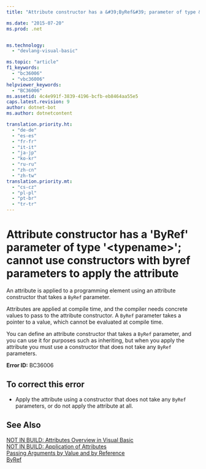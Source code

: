 ```yaml
---
title: "Attribute constructor has a &#39;ByRef&#39; parameter of type &#39;&lt;typename&gt;&#39;; cannot use constructors with byref parameters to apply the attribute"

ms.date: "2015-07-20"
ms.prod: .net


ms.technology: 
  - "devlang-visual-basic"

ms.topic: "article"
f1_keywords: 
  - "bc36006"
  - "vbc36006"
helpviewer_keywords: 
  - "BC36006"
ms.assetid: 4c4e991f-3839-4196-bcfb-eb8464aa55e5
caps.latest.revision: 9
author: dotnet-bot
ms.author: dotnetcontent

translation.priority.ht: 
  - "de-de"
  - "es-es"
  - "fr-fr"
  - "it-it"
  - "ja-jp"
  - "ko-kr"
  - "ru-ru"
  - "zh-cn"
  - "zh-tw"
translation.priority.mt: 
  - "cs-cz"
  - "pl-pl"
  - "pt-br"
  - "tr-tr"
---
```

# Attribute constructor has a &#39;ByRef&#39; parameter of type &#39;&lt;typename&gt;&#39;; cannot use constructors with byref parameters to apply the attribute
An attribute is applied to a programming element using an attribute constructor that takes a `ByRef` parameter.  
  
 Attributes are applied at compile time, and the compiler needs concrete values to pass to the attribute constructor. A `ByRef` parameter takes a pointer to a value, which cannot be evaluated at compile time.  
  
 You can define an attribute constructor that takes a `ByRef` parameter, and you can use it for purposes such as inheriting, but when you apply the attribute you must use a constructor that does not take any `ByRef` parameters.  
  
 **Error ID:** BC36006  
  
## To correct this error  
  
-   Apply the attribute using a constructor that does not take any `ByRef` parameters, or do not apply the attribute at all.  
  
## See Also  
 [NOT IN BUILD: Attributes Overview in Visual Basic](http://msdn.microsoft.com/en-us/0d0cff64-892d-4f57-83bd-bef388553d4f)   
 [NOT IN BUILD: Application of Attributes](http://msdn.microsoft.com/en-us/2b1703ed-4437-49b3-bc0b-568094324f47)   
 [Passing Arguments by Value and by Reference](../../visual-basic/programming-guide/language-features/procedures/passing-arguments-by-value-and-by-reference.md)   
 [ByRef](../../visual-basic/language-reference/modifiers/byref.md)
